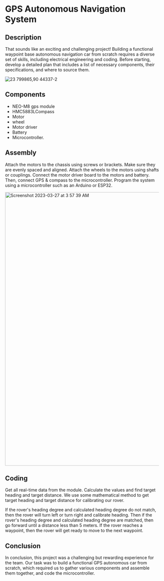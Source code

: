
# GPS Autonomous Navigation System


## Description

That sounds like an exciting and challenging project! Building a functional waypoint base autonomous navigation car from scratch requires a diverse set of skills, including electrical engineering and coding. Before starting, develop a detailed plan that includes a list of necessary components, their specifications, and where to source them.


![23 799865,90 44337-2](https://user-images.githubusercontent.com/42220653/227798881-aca26ba6-6b61-4f08-8c00-ddadc5f520f1.png)


## Components

* NEO-M8 gps module
* HMC5883LCompass 
* Motor
* wheel
* Motor driver
* Battery
* Microcontroller.

## Assembly
Attach the motors to the chassis using screws or brackets. Make sure they are evenly spaced and aligned. Attach the wheels to the motors using shafts or couplings. Connect the motor driver board to the motors and battery. Then, connect GPS & compass to the microcontroller. Program the system using a microcontroller such as an Arduino or ESP32. 


<img width="897" alt="Screenshot 2023-03-27 at 3 57 39 AM" src="https://user-images.githubusercontent.com/42220653/227807293-3fba0681-18e8-457e-9914-18acbf0a9c04.png">



## Coding
Get all real-time data from the module. Calculate the values and find target heading and target distance. We use some mathematical method to get target heading and target distance for calibrating our rover. 

If the rover's heading degree and calculated heading degree do not match, then the rover will turn left or turn right and calibrate heading. Then if the rover's heading degree and calculated heading degree are matched, then go forward until a distance less than 5 meters.
If the rover reaches a waypoint, then the rover will get ready to move to the next waypoint. 






## Conclusion
In conclusion, this project was a challenging but rewarding experience for the team. Our task was to build a functional GPS autonomous car from scratch, which required us to gather various components and assemble them together, and code the microcontroller.
